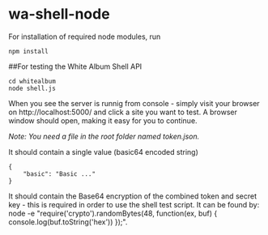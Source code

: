 # wa-shell-node

For installation of required node modules, run

	npm install


##For testing the White Album Shell API

	cd whitealbum
	node shell.js
	
When you see the server is runnig from console - simply visit your browser on http://localhost:5000/ and click a site you want to test.
A browser window should open, making it easy for you to continue.

*Note: You need a file in the root folder named token.json.*

It should contain a single value (basic64 encoded string)

	{
		"basic": "Basic ..." 
	}

It should contain the Base64 encryption of the combined token and secret key - this is required in order to use the shell test script.
It can be found by: node -e "require('crypto').randomBytes(48, function(ex, buf) { console.log(buf.toString('hex')) });".
